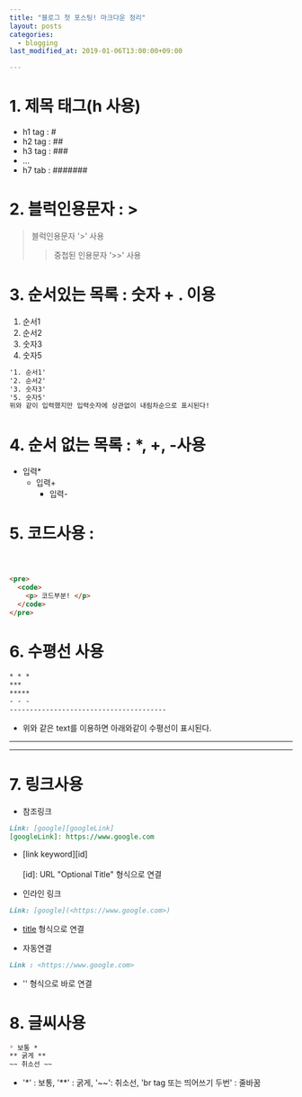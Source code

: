 ```yaml
---
title: "블로그 첫 포스팅! 마크다운 정리"
layout: posts
categories:
  - blogging
last_modified_at: 2019-01-06T13:00:00+09:00

---
```


# 1. 제목 태그(h 사용)
  - h1 tag : #
  - h2 tag : ##
  - h3 tag : ###
  - ...
  - h7 tab : #######

# 2. 블럭인용문자 : >
> 블럭인용문자 '>' 사용
>> 중첩된 인용문자 '>>' 사용

# 3. 순서있는 목록 : 숫자 + . 이용
1. 순서1
2. 순서2
3. 숫자3
5. 숫자5


``` markdown
'1. 순서1'
'2. 순서2'
'3. 숫자3'
'5. 숫자5'  
위와 같이 입력했지만 입력숫자에 상관없이 내림차순으로 표시된다!
```

# 4. 순서 없는 목록 : *, +, -사용
* 입력*
  + 입력+
    - 입력-

# 5. 코드사용 : <pre><code></code></pre>
```markdown
<pre>
  <code>
    <p> 코드부분! </p>
  </code>
</pre>
```

# 6. 수평선 사용
  ``` markdown
  * * *
  ***
  *****
  - - -
  ---------------------------------------
  ```
- 위와 같은 text를 이용하면 아래와같이 수평선이 표시된다.

* * *
***

# 7. 링크사용
* 참조링크
``` markdown
Link: [google][googleLink]
[googleLink]: https://www.google.com
```
- [link keyword][id] <br>  
  [id]: URL "Optional Title" 형식으로 연결

* 인라인 링크<br>
``` markdown
Link: [google](<https://www.google.com>)
```
- [title]('<link>') 형식으로 연결

* 자동연결<br>
``` markdown
Link : <https://www.google.com>
```
- '<link>' 형식으로 바로 연결

# 8. 글씨사용
``` markdown
* 보통 *
** 굵게 **   
~~ 취소선 ~~
```
- '*' : 보통, '**' : 굵게, '~~': 취소선, 'br tag 또는 띄어쓰기 두번' : 줄바꿈
